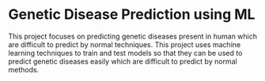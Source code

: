 # Genetic Disease Prediction using ML
This project focuses on predicting genetic diseases present in human which are difficult to predict by normal techniques. This project uses machine learning techniques to train and test models so that they can be used to predict genetic diseases easily which are difficult to predict by normal methods.
